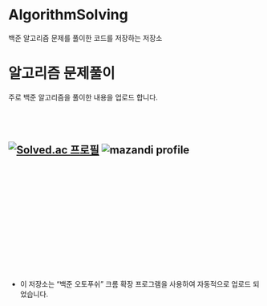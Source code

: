 # AlgorithmSolving
백준 알고리즘 문제를 풀이한 코드를 저장하는 저장소

# 알고리즘 문제풀이

주로 백준 알고리즘을 풀이한 내용을 업로드 합니다.
  
  
  
  </br></br>
[![Solved.ac 프로필](http://mazassumnida.wtf/api/v2/generate_badge?boj=ansxotj06)](https://solved.ac/ansxotj06)
![mazandi profile](http://mazandi.herokuapp.com/api?handle=ansxotj06&theme=warm)  
</br></br></br></br></br></br></br></br></br>
---

- 이 저장소는 “백준 오토푸쉬” 크롬 확장 프로그램을 사용하여 자동적으로 업로드 되었습니다.
